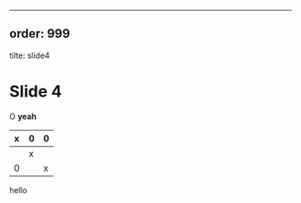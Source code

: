 - - -

## order: 999
tilte: slide4

# Slide 4

O **yeah**

| x | 0 | 0 |
| --- | --- | --- |
|  | x |  |
| 0 |  | x |

hello